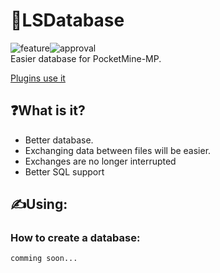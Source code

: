 # 💾LSDatabase
<img alt="feature" src="https://img.shields.io/badge/feature-database-aqua"><img alt="approval" src="https://img.shields.io/badge/approval-not_yet-blue"><br>
Easier database for PocketMine-MP.

<a href="https://github.com/search?q=LootSpace369%2FLSDatabase&type=code">Plugins use it</a>

## ❓What is it?
- Better database.
- Exchanging data between files will be easier.
- Exchanges are no longer interrupted
- Better SQL support

## ✍️Using:
### How to create a database:
```PHP
comming soon...
```
